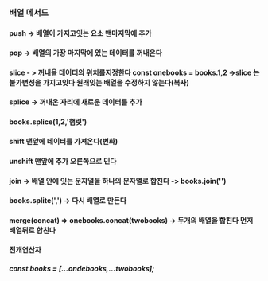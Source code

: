 ### 배열 메서드
#### push -> 배열이 가지고잇는 요소 맨마지막에 추가
#### pop -> 배열의 가장 마지막에 있는 데이터를 꺼내온다
#### slice - > 꺼내올 데이터의 위치를지정한다 const onebooks = books.1,2 ->slice 는 불가변성을 가지고잇다 원래잇는 배열을 수정하지 않는다(복사)
#### splice -> 꺼내온 자리에 새로운 데이터를 추가
#### books.splice(1,2,'햄릿')

#### shift 맨앞에 데이터를 가져온다(변화)
#### unshift 맨앞에 추가 오른쪽으로 민다
#### join -> 배열 안에 잇는 문자열을 하나의 문자열로 합친다 -> books.join('')

#### books.splite(',') -> 다시 배열로 만든다

#### merge(concat) => onebooks.concat(twobooks) -> 두개의 배열을 합친다 먼저 배열뒤로 합친다

#### 전개연산자
##### const books = [...ondebooks,...twobooks];



